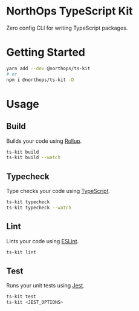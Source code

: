 # NorthOps TypeScript Kit

Zero config CLI for writing TypeScript packages.

# Getting Started

```sh
yarn add --dev @northops/ts-kit
# or
npm i @northops/ts-kit -D
```

# Usage

## Build

Builds your code using [Rollup](https://rollupjs.org/).

```sh
ts-kit build
ts-kit build --watch
```

## Typecheck

Type checks your code using [TypeScript](https://www.typescriptlang.org/).

```sh
ts-kit typecheck
ts-kit typecheck --watch
```

## Lint

Lints your code using [ESLint](https://eslint.org/).

```sh
ts-kit lint
```

## Test

Runs your unit tests using [Jest](https://jestjs.io/).

```sh
ts-kit test
ts-kit <JEST_OPTIONS>
```
